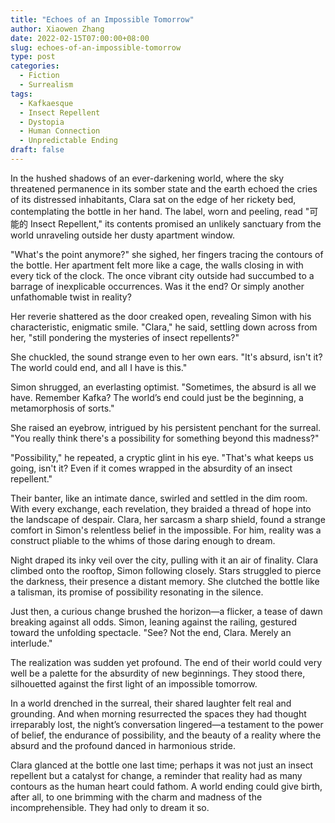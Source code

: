 ```yaml
---
title: "Echoes of an Impossible Tomorrow"
author: Xiaowen Zhang
date: 2022-02-15T07:00:00+08:00
slug: echoes-of-an-impossible-tomorrow
type: post
categories:
  - Fiction
  - Surrealism
tags:
  - Kafkaesque
  - Insect Repellent
  - Dystopia
  - Human Connection
  - Unpredictable Ending
draft: false
---
```


In the hushed shadows of an ever-darkening world, where the sky threatened permanence in its somber state and the earth echoed the cries of its distressed inhabitants, Clara sat on the edge of her rickety bed, contemplating the bottle in her hand. The label, worn and peeling, read "可能的 Insect Repellent," its contents promised an unlikely sanctuary from the world unraveling outside her dusty apartment window.

"What's the point anymore?" she sighed, her fingers tracing the contours of the bottle. Her apartment felt more like a cage, the walls closing in with every tick of the clock. The once vibrant city outside had succumbed to a barrage of inexplicable occurrences. Was it the end? Or simply another unfathomable twist in reality?

Her reverie shattered as the door creaked open, revealing Simon with his characteristic, enigmatic smile. "Clara," he said, settling down across from her, "still pondering the mysteries of insect repellents?"

She chuckled, the sound strange even to her own ears. "It's absurd, isn't it? The world could end, and all I have is this."

Simon shrugged, an everlasting optimist. "Sometimes, the absurd is all we have. Remember Kafka? The world’s end could just be the beginning, a metamorphosis of sorts."

She raised an eyebrow, intrigued by his persistent penchant for the surreal. "You really think there's a possibility for something beyond this madness?"

"Possibility," he repeated, a cryptic glint in his eye. "That's what keeps us going, isn't it? Even if it comes wrapped in the absurdity of an insect repellent."

Their banter, like an intimate dance, swirled and settled in the dim room. With every exchange, each revelation, they braided a thread of hope into the landscape of despair. Clara, her sarcasm a sharp shield, found a strange comfort in Simon's relentless belief in the impossible. For him, reality was a construct pliable to the whims of those daring enough to dream.

Night draped its inky veil over the city, pulling with it an air of finality. Clara climbed onto the rooftop, Simon following closely. Stars struggled to pierce the darkness, their presence a distant memory. She clutched the bottle like a talisman, its promise of possibility resonating in the silence.

Just then, a curious change brushed the horizon—a flicker, a tease of dawn breaking against all odds. Simon, leaning against the railing, gestured toward the unfolding spectacle. "See? Not the end, Clara. Merely an interlude."

The realization was sudden yet profound. The end of their world could very well be a palette for the absurdity of new beginnings. They stood there, silhouetted against the first light of an impossible tomorrow.

In a world drenched in the surreal, their shared laughter felt real and grounding. And when morning resurrected the spaces they had thought irreparably lost, the night’s conversation lingered—a testament to the power of belief, the endurance of possibility, and the beauty of a reality where the absurd and the profound danced in harmonious stride.

Clara glanced at the bottle one last time; perhaps it was not just an insect repellent but a catalyst for change, a reminder that reality had as many contours as the human heart could fathom. A world ending could give birth, after all, to one brimming with the charm and madness of the incomprehensible. They had only to dream it so.